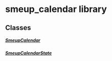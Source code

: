 


# smeup_calendar library











## Classes

##### [SmeupCalendar](../smeup_widgets_smeup_calendar/SmeupCalendar-class.md)



 


##### [SmeupCalendarState](../smeup_widgets_smeup_calendar/SmeupCalendarState-class.md)



 















